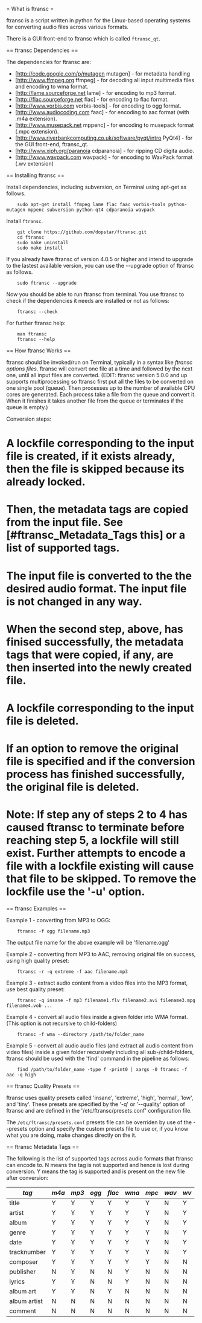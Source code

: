 = What is ftransc =

ftransc is a script written in python for the Linux-based operating systems 
for converting audio files across various formats.

There is a GUI front-end to ftransc which is called `ftransc_qt`. 


== ftransc Dependencies ==

The dependencies for ftransc are:
  * [http://code.google.com/p/mutagen mutagen] - for metadata handling
  * [http://www.ffmpeg.org ffmpeg] - for decoding all input multimedia files and encoding to  wma format.
  * [http://lame.sourceforge.net lame] - for encoding to mp3 format.
  * [http://flac.sourceforge.net flac] - for encoding to flac format.
  * [http://www.vorbis.com vorbis-tools] - for encoding to ogg format.
  * [http://www.audiocoding.com faac] - for encoding to aac format (with .m4a extension).
  * [http://www.musepack.net mppenc] - for encoding to musepack format (.mpc extension).
  * [http://www.riverbankcomputing.co.uk/software/pyqt/intro PyQt4] - for the GUI front-end, ftransc_qt.
  * [http://www.xiph.org/paranoia cdparanoia] - for ripping CD digita audio.
  * [http://www.wavpack.com wavpack] - for encoding to WavPack format (.wv extension)


== Installing ftransc == 

Install dependencies, including subversion, on Terminal using apt-get as follows.
```
    sudo apt-get install ffmpeg lame flac faac vorbis-tools python-mutagen mppenc subversion python-qt4 cdparanoia wavpack
```

Install `ftransc`.
```
    git clone https://github.com/dopstar/ftransc.git
    cd ftransc
    sudo make uninstall
    sudo make install
```

If you already have ftransc of version 4.0.5 or higher and intend to upgrade to the lastest available version, you can use the --upgrade option of ftransc as follows.
```
    sudo ftransc --upgrade
```

Now you should be able to run ftransc from terminal. You use ftransc to check if the dependencies it needs are installed or not as follows:
```
    ftransc --check
```

For further ftransc help:
```
    man ftransc
    ftransc --help
```


== How ftransc Works == 

ftransc should be invoked/run on Terminal, typically in a syntax like 
*ftransc options files*. ftransc will convert one file at a time and followed by the next one, until all input files are converted.
(EDIT: ftransc version 5.0.0 and up supports multiprocessing so ftransc first put all the files to be converted on one single pool (queue). Then processes up to the number of available CPU cores are generated. Each process take a file from the queue and convert it. When it finishes it takes another file from the queue or terminates if the queue is empty.)

Conversion steps:

 # A lockfile corresponding to the input file is created, if it exists already, then the file is skipped because its already locked.
 # Then, the metadata tags are copied from the input file. See [#ftransc_Metadata_Tags this] or a list of supported tags.
 # The input file is converted to the the desired audio format. The input file is not changed in any way. 
 # When the second step, above, has finised successfully, the metadata tags that were copied, if any, are then inserted into the newly created file.
 # A lockfile corresponding to the input file is deleted.
 # If an option to remove the original file is specified and if the conversion process has finished successfully, the original file is deleted.
 # Note: If step any of steps 2 to 4 has caused ftransc to terminate before reaching step 5, a lockfile will still exist. Further attempts to encode a file with a lockfile existing will cause that file to be skipped. To remove the lockfile use the '-u' option.


== ftransc Examples ==

Example 1 - converting from MP3 to OGG:
```
    ftransc -f ogg filename.mp3
```
The output file name for the above example will be 'filename.ogg'

Example 2 - converting from MP3 to AAC, removing original file on success, using high quality preset:
```
    ftransc -r -q extreme -f aac filename.mp3
```

Example 3 - extract audio content from a video files into the MP3 format, use best quality preset:
```
    ftransc -q insane -f mp3 filename1.flv filename2.avi filename3.mpg filename4.vob ...
```

Example 4 - convert all audio files inside a given folder into WMA format. (This option is not recursive to child-folders)
```
    ftransc -f wma --directory /path/to/folder_name
```

Example 5 - convert all audio audio files (and extract all audio content from video files) inside a given folder recursively including all sub-/child-folders, ftransc should be used with the 'find' command in the pipeline as follows:
```
    find /path/to/folder_name -type f -print0 | xargs -0 ftransc -f aac -q high
```

== ftransc Quality Presets == 

ftransc uses quality presets called 'insane', 'extreme', 'high', 'normal', 'low', and 'tiny'. These presets are specified by the '-q' or '--quality' option of ftransc and are defined in the '/etc/ftransc/presets.conf' configuration file. 

The `/etc/ftransc/presets.conf` presets file can be overriden by use of the --presets option and specify the custom presets file to use or, if you know what you are doing, make changes directly on the it.


== ftransc Metadata Tags == 

The following is the list of supported tags across audio formats that ftransc can encode to. N means the tag is not supported and hence is lost during conversion. Y means the tag is supported and is present on the new file after conversion:

| *tag* | *m4a* | *mp3* | *ogg* | *flac* | *wma* | *mpc* | *wav* | *wv* |
|-------|-------|-------|-------|--------|-------|-------|-------|------|
| title | Y	| Y 	| Y 	| Y 	 | Y	 | Y 	 | N 	 | Y 	|
| artist | Y | Y | Y | Y | Y | Y | N | Y |
| album  | Y | Y | Y | Y | Y | Y | N | Y |
| genre  | Y | Y | Y | Y | Y | Y | N | Y |
| date   | Y | Y | Y | Y | Y | Y | N | Y |
| tracknumber | Y | Y | Y | Y | Y | Y | N | Y |
| composer    | Y | Y | Y | Y | Y | Y | N | N |
| publisher   | N | Y | N | N | Y | N | N | N |
| lyrics | Y | Y | N | N | Y | N | N | N |
| album art   | Y | Y | N | Y | N | N | N | N |
| album artist | N | N | N | N | N | N | N | N |
| comment     | N | N | N | N | N | N | N | N |
